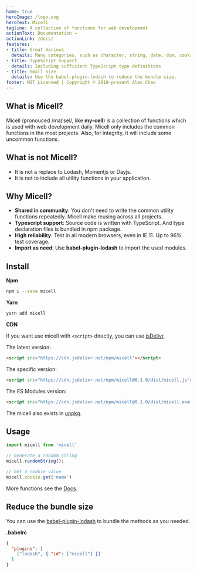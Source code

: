 ```yaml
---
home: true
heroImage: /logo.svg
heroText: Micell
tagline: A collection of functions for web development
actionText: Documentation →
actionLink: /docs/
features:
- title: Great Various
  details: Many categories, such as character, string, date, dom, cookie, url and so on.
- title: TypeScript Support
  details: Including sufficient TypeScript type definitions
- title: Small Size
  details: Use the babel-plugin-lodash to reduce the bundle size.
footer: MIT Licensed | Copyright © 2019-present Alex Chao
---
```


## What is Micell?

Micell (pronouced /maɪˈsel/, like **my-cell**) is a collection of functions which is used with
web development daily. Micell only includes the common functions in the most projects. Also,
for integrity, it will include some uncommon functions.

## What is not Micell?

* It is not a replace to Lodash, Momentjs or Dayjs.
* It is not to include all utility functions in your application.

## Why Micell?

* **Shared in community**: You don't need to write the common utility functions repeatedly. Micell make reusing across all projects.
* **Typescript support**: Source code is written with TypeScript. And type declaration files is bundled in npm package.
* **High reliability**: Test in all modern browsers, even in IE 11. Up to 96% test coverage.
* **Import as need**: Use **babel-plugin-lodash** to import the used modules.

## Install

**Npm**

```sh
npm i --save micell
```

**Yarn**

```sh
yarn add micell
```

**CDN**

If you want use micell with `<script>` directly, you can use [jsDelivr](https://www.jsdelivr.com/package/npm/micell).

The latest version:

```html
<script src="https://cdn.jsdelivr.net/npm/micell"></script>
```

The specific version:

```html
<script src="https://cdn.jsdelivr.net/npm/micell@0.1.0/dist/micell.js"></script>
```

The ES Modules version:

```html
<script src="https://cdn.jsdelivr.net/npm/micell@0.1.0/dist/micell.esm.browser.js"></script>
```

The micell also exists in [unpkg](https://unpkg.com/).

## Usage

```js
import micell from 'micell'

// Generate a random string
micell.randomString();

// Get a cookie value
micell.cookie.get('name')
```

More functions see the [Docs](/docs/).

## Reduce the bundle size

You can use the [babel-plugin-lodash](https://www.npmjs.com/package/babel-plugin-lodash) to bundle
the methods as you needed.

**.babelrc**

```json
{
  "plugins": [
    ["lodash", { "id": ["micell"] }]
  ]
}
```
